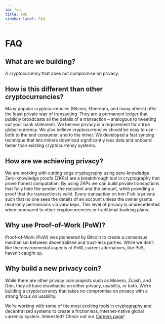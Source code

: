 ```yaml
---
id: faq
title: FAQ
sidebar_label: FAQ
---
```

<div class="maxWidthContainer">

  # FAQ
  ## What are we building?

  A cryptocurrency that does not compromise on privacy.
  <br />

  ## How is this different than other cryptocurrencies?

  Many popular cryptocurrencies (Bitcoin, Ethereum, and many others) offer the least private way of transacting. They are a permanent ledger that publicly broadcasts all the details of a transaction – analogous to tweeting out your bank statement. We believe privacy is a requirement for a true global currency. We also believe cryptocurrencies should be easy to use – both to the end consumer, and to the miner. We developed a fast syncing technique that lets miners download significantly less data and onboard faster than existing cryptocurrency systems.
  <br />

  ## How are we achieving privacy?

  We are working with cutting edge cryptography using zero-knowledge. Zero-knowledge proofs (ZKPs) are a breakthrough tool in cryptography that prove honest computation. By using ZKPs we can build private transactions that fully hide the sender, the recipient and the amount, while providing a proof that the transaction is valid. Every transaction on Iron Fish is private such that no one sees the details of an account unless the owner grants read-only permissions via view keys. This level of privacy is unprecedented when compared to other cryptocurrencies or traditional banking plans.
  <br />

  ## Why use Proof-of-Work (PoW)?

  Proof-of-Work (PoW) was pioneered by Bitcoin to create a consensus mechanism between decentralized and trust-less parties. While we don’t like the environmental aspects of PoW, current alternatives, like PoS, haven’t caught up.
  <br />

  ## Why build a new privacy coin?

  While there are other privacy coin projects such as Monero, Zcash, and Grin, they all have drawbacks on either privacy, usability, or both. We’re building a cryptocurrency that takes no compromise on privacy with a strong focus on usability.
  <br />

  <div class="info">
  <p>
  We’re working with some of the most exciting tools in cryptography and decentralized systems to create a frictionless, internet-native global currency system. Interested? Check out our <a href="/careers">Careers page</a>!
  </p>
  </div>

</div>